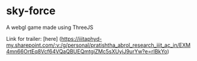 # sky-force
A webgl game made using ThreeJS

Link for trailer: [here] (https://iiitaphyd-my.sharepoint.com/:v:/g/personal/pratishtha_abrol_research_iiit_ac_in/EXM4mn66OrtEq8Vcf64VQaQBUEQmtgiZMc5sXUyiJ9urYw?e=rIBkYo)